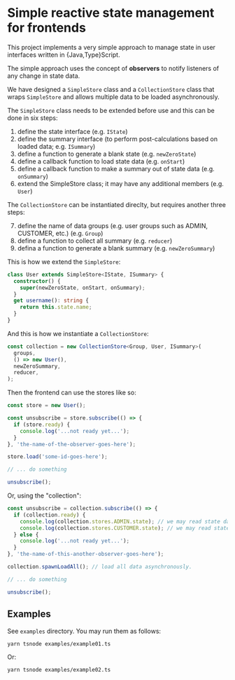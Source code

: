 # Simple reactive state management for frontends

This project implements a very simple approach to manage state in user interfaces written in {Java,Type}Script.

The simple approach uses the concept of **observers** to notify listeners of any change in state data.

We have designed a `SimpleStore` class and a `CollectionStore` class that wraps `SimpleStore` and allows multiple data to be loaded asynchronously.

The `SimpleStore` class needs to be extended before use and this can be done in six steps:

1. define the state interface (e.g. `IState`)
2. define the summary interface (to perform post-calculations based on loaded data; e.g. `ISummary`)
3. define a function to generate a blank state (e.g. `newZeroState`)
4. define a callback function to load state data (e.g. `onStart`)
5. define a callback function to make a summary out of state data (e.g. `onSummary`)
6. extend the SimpleStore class; it may have any additional members (e.g. `User`)

The `CollectionStore` can be instantiated direclty, but requires another three steps:

7. define the name of data groups (e.g. user groups such as ADMIN, CUSTOMER, etc.) (e.g. `Group`)
8. define a function to collect all summary (e.g. `reducer`)
9. defina a function to generate a blank summary (e.g. `newZeroSummary`)

This is how we extend the `SimpleStore`:

```typescript
class User extends SimpleStore<IState, ISummary> {
  constructor() {
    super(newZeroState, onStart, onSummary);
  }
  get username(): string {
    return this.state.name;
  }
}
```

And this is how we instantiate a `CollectionStore`:

```typescript
const collection = new CollectionStore<Group, User, ISummary>(
  groups,
  () => new User(),
  newZeroSummary,
  reducer,
);
```

Then the frontend can use the stores like so:

```typescript
const store = new User();

const unsubscribe = store.subscribe(() => {
  if (store.ready) {
    console.log('...not ready yet...');
  }
}, 'the-name-of-the-observer-goes-here');

store.load('some-id-goes-here');

// ... do something

unsubscribe();
```

Or, using the "collection":

```typescript
const unsubscribe = collection.subscribe(() => {
  if (collection.ready) {
    console.log(collection.stores.ADMIN.state); // we may read state data
    console.log(collection.stores.CUSTOMER.state); // we may read state data
  } else {
    console.log('...not ready yet...');
  }
}, 'the-name-of-this-another-observer-goes-here');

collection.spawnLoadAll(); // load all data asynchronously.

// ... do something

unsubscribe();
```

## Examples

See `examples` directory. You may run them as follows:

```bash
yarn tsnode examples/example01.ts
```

Or:

```bash
yarn tsnode examples/example02.ts
```

